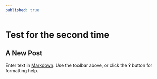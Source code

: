 ```yaml
---
published: true
---
```



# Test for the second time

## A New Post

Enter text in [Markdown](http://daringfireball.net/projects/markdown/). Use the toolbar above, or click the **?** button for formatting help.
